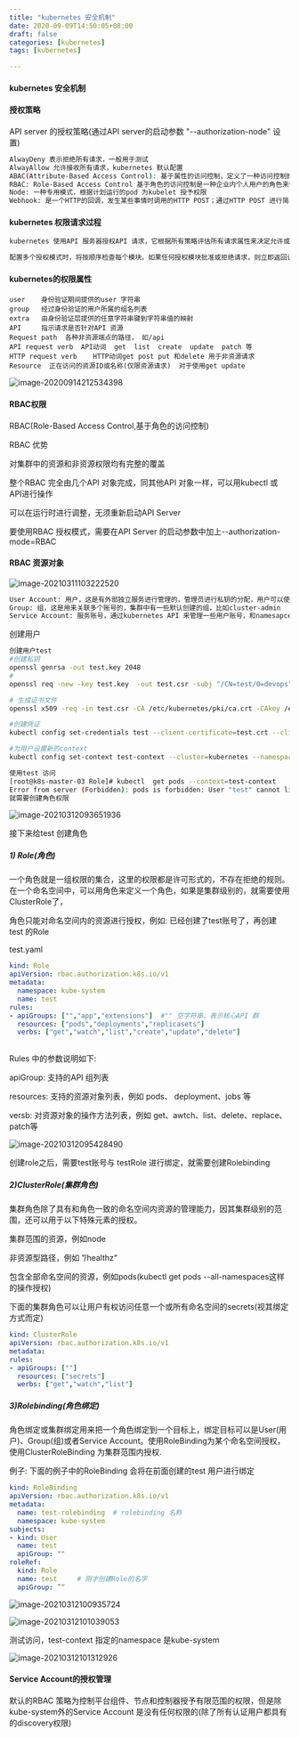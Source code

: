 ```yaml
---
title: "kubernetes 安全机制"
date: 2020-09-09T14:50:05+08:00
draft: false  
categories: [kubernetes]
tags: [kubernetes]

---
```


#### kubernetes 安全机制

<!--more-->

#### 授权策略

API server 的授权策略(通过API server的启动参数 "--authorization-node"  设置)

```bash
AlwayDeny 表示拒绝所有请求，一般用于测试
AlwayAllow 允许接收所有请求，kubernetes 默认配置
ABAC(Attribute-Based Access Control): 基于属性的访问控制，定义了一种访问控制的范例，通过使用将属性组合在一起的策略，将访问权限授予用户。策略可以使用任何类型的属性(用户属性，资源属性，对象环境属性等)
RBAC: Role-Based Access Control 基于角色的访问控制是一种企业内个人用户的角色来管理对计算机或网络资源的访问的方法。 
Node: 一种专用模式，根据计划运行的pod 为kubelet 授予权限
Webhook: 是一个HTTP的回调，发生某些事情时调用的HTTP POST；通过HTTP POST 进行简单的事件通知。实现WebHook 的web 应用程序在发生某些事情时将消息发布到URL。

```

#### kubernetes 权限请求过程

```bash
kubernetes 使用API 服务器授权API 请求，它根据所有策略评估所有请求属性来决定允许或拒绝请求。一个API请求的所有部分必须被某些策略允许才能继续。默认情况下拒绝权限。 

配置多个授权模式时，将按顺序检查每个模块。如果任何授权模块批准或拒绝请求，则立即返回该决定，并且不会与其他授权模块协商。如果所有模块对请求没有意见，则拒绝请求。一个拒绝响应返回HTTP状态代码403。 
```

#### kubernetes的权限属性

```
user    身份验证期间提供的user 字符串
group   经过身份验证的用户所属的组名列表
extra   由身份验证层提供的任意字符串键到字符串值的映射
API     指示请求是否针对API 资源 
Request path  各种非资源端点的路径， 如/api 
API request verb  API动词  get  list  create  update  patch 等
HTTP request verb    HTTP动词get post put 和delete 用于非资源请求
Resource  正在访问的资源ID或名称(仅限资源请求)  对于使用get update 
```

![image-20200914212534398](https://xing-blog.oss-cn-beijing.aliyuncs.com/2020-09-14-132534.png)



#### RBAC权限

RBAC(Role-Based Access Control,基于角色的访问控制) 

RBAC 优势 

对集群中的资源和非资源权限均有完整的覆盖

整个RBAC 完全由几个API 对象完成，同其他API 对象一样，可以用kubectl 或API进行操作

可以在运行时进行调整，无须重新启动API Server 

要使用RBAC 授权模式，需要在API  Server  的启动参数中加上--authorization-mode=RBAC 

#### RBAC 资源对象

![image-20210311103222520](https://xing-blog.oss-cn-beijing.aliyuncs.com/2021-03-11-023223.png)

```bash
User Account: 用户，这是有外部独立服务进行管理的，管理员进行私钥的分配，用户可以使用KeyStone或者Goolge账号，甚至一个用户名和密码的文件列表也可以，对于用户的管理集群内部没有一个关联的资源对象，所以用户不能通过集群内部API来进行管理 
Group: 组，这是用来关联多个账号的，集群中有一些默认创建的组，比如cluster-admin
Service Account: 服务账号，通过kubernetes API 来管理一些用户账号，和namesapces 进行关联的，适用于集群内部运行的应用程序，需要通过API来完成权限认证，所以在集群内部进行权限操作，我们都需要用到ServiceAccount 
```

创建用户

```bash
创建用户test
#创建私钥
openssl genrsa -out test.key 2048
#
openssl req -new -key test.key  -out test.csr -subj "/CN=test/0=devops"

# 生成证书文件
openssl x509 -req -in test.csr -CA /etc/kubernetes/pki/ca.crt -CAkey /etc/kubernetes/pki/ca.key  -CAcreateserial -out test.crt -days 500

#创建凭证
kubectl config set-credentials test --client-certificate=test.crt --client-key=test.key

#为用户设置新的context 
kubectl config set-context test-context --cluster=kubernetes --namespace=kube-system --user=test

使用test 访问
[root@k8s-master-03 Role]# kubectl  get pods --context=test-context
Error from server (Forbidden): pods is forbidden: User "test" cannot list resource "pods" in API group "" in the namespace "kube-system"
就需要创建角色权限
```

![image-20210312093651936](https://xing-blog.oss-cn-beijing.aliyuncs.com/2021-03-12-013652.png)

接下来给test 创建角色

##### 1) Role(角色)

一个角色就是一组权限的集合，这里的权限都是许可形式的，不存在拒绝的规则。在一个命名空间中，可以用角色来定义一个角色，如果是集群级别的，就需要使用ClusterRole了，

角色只能对命名空间内的资源进行授权，例如:  已经创建了test账号了，再创建test 的Role 

test.yaml 

```yaml
kind: Role
apiVersion: rbac.authorization.k8s.io/v1
metadata: 
  namespace: kube-system 
  name: test 
rules:
- apiGroups: ["","app","extensions"]  #"" 空字符串，表示核心API 群
  resources: ["pods","deployments","replicasets"]
  verbs: ["get","watch","list","create","update","delete"]
  
```

Rules 中的参数说明如下:

apiGroup: 支持的API 组列表

resources: 支持的资源对象列表，例如 pods、 deployment、jobs 等

versb: 对资源对象的操作方法列表，例如 get、awtch、list、delete、replace、patch等 

![image-20210312095428490](https://xing-blog.oss-cn-beijing.aliyuncs.com/2021-03-12-015432.png)

创建role之后，需要test账号与 testRole 进行绑定，就需要创建Rolebinding

##### 2)ClusterRole(集群角色)

集群角色除了具有和角色一致的命名空间内资源的管理能力，因其集群级别的范围，还可以用于以下特殊元素的授权。

集群范围的资源，例如node 

非资源型路径，例如 ”/healthz“

包含全部命名空间的资源，例如pods(kubectl  get pods  --all-namespaces这样的操作授权)

下面的集群角色可以让用户有权访问任意一个或所有命名空间的secrets(视其绑定方式而定)

```yaml
kind: ClusterRole 
apiVersion: rbac.authorization.k8s.io/v1
metadata: 
rules:
- apiGroups: [""]
  resources: ["secrets"]
  werbs: ["get","watch","list"]
```

##### 3)Rolebinding(角色绑定)

角色绑定或集群绑定用来把一个角色绑定到一个目标上，绑定目标可以是User(用户)、Group(组)或者Service Account。使用RoleBinding为某个命名空间授权，使用ClusterRoleBinding 为集群范围内授权.

例子: 下面的例子中的RoleBinding 会将在前面创建的test 用户进行绑定

```yaml
kind: RoleBinding
apiVersion: rbac.authorization.k8s.io/v1
metadata: 
  name: test-rolebinding  # rolebinding 名称
  namespace: kube-system  
subjects:
- kind: User
  name: test
  apiGroup: ""
roleRef: 
  kind: Role 
  name: test     # 刚才创建Role的名字    
  apiGroup: ”“
```

![image-20210312100935724](https://xing-blog.oss-cn-beijing.aliyuncs.com/2021-03-12-020938.png)

![image-20210312101039053](https://xing-blog.oss-cn-beijing.aliyuncs.com/2021-03-12-021041.png)

测试访问，test-context 指定的namespace 是kube-system 

![image-20210312101312926](https://xing-blog.oss-cn-beijing.aliyuncs.com/2021-03-12-021315.png)

#### Service  Account的授权管理

默认的RBAC 策略为控制平台组件、节点和控制器授予有限范围的权限，但是除kube-system外的Service Account 是没有任何权限的(除了所有认证用户都具有的discovery权限)
























